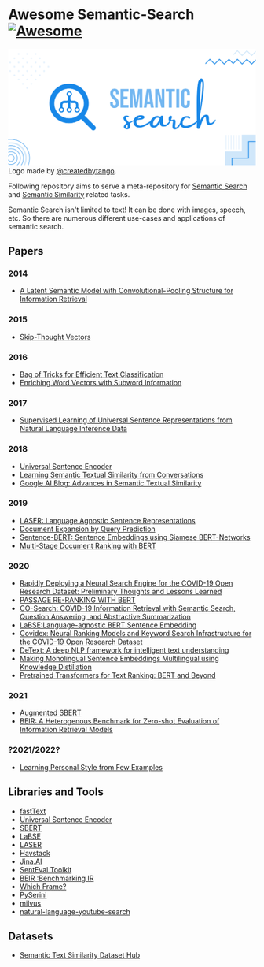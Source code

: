 # Awesome Semantic-Search [![Awesome](https://awesome.re/badge.svg)](https://awesome.re)

![Logo](https://github.com/Agrover112/awesome-semantic-search/blob/main/logo.svg)
Logo made by [@createdbytango](https://instagram.com/createdbytango). 

Following repository aims to serve a meta-repository for [Semantic Search](https://en.wikipedia.org/wiki/Semantic_search) and [Semantic Similarity](http://nlpprogress.com/english/semantic_textual_similarity.html) related tasks.

 Semantic Search isn't limited to text! It can be done with images, speech, etc. So there are numerous different use-cases and applications of semantic search.

## Papers

### 2014 
- [A Latent Semantic Model with Convolutional-Pooling 
Structure for Information Retrieval](https://www.microsoft.com/en-us/research/wp-content/uploads/2016/02/cikm2014_cdssm_final.pdf)
### 2015
- [Skip-Thought Vectors](https://arxiv.org/pdf/1506.06726.pdf)

### 2016
- [Bag of Tricks for Efficient Text Classification](https://arxiv.org/abs/1607.01759)
- [Enriching Word Vectors with Subword Information](https://arxiv.org/abs/1607.04606)
### 2017
- [Supervised Learning of Universal Sentence Representations from Natural Language Inference Data](https://research.fb.com/wp-content/uploads/2017/09/emnlp2017.pdf)
### 2018
- [Universal Sentence Encoder](https://arxiv.org/pdf/1803.11175.pdf)
- [Learning Semantic Textual Similarity from Conversations](https://arxiv.org/pdf/1804.07754.pdf)
- [Google AI Blog: Advances in Semantic Textual Similarity](https://ai.googleblog.com/2018/05/advances-in-semantic-textual-similarity.html)

### 2019
- [LASER: Language Agnostic Sentence Representations](https://engineering.fb.com/2019/01/22/ai-research/laser-multilingual-sentence-embeddings/)
- [Document Expansion by Query Prediction](https://arxiv.org/abs/1904.08375)
- [Sentence-BERT: Sentence Embeddings using Siamese BERT-Networks](https://arxiv.org/pdf/1908.10084.pdf)
- [Multi-Stage Document Ranking with BERT](https://arxiv.org/abs/1910.14424)

### 2020
- [Rapidly Deploying a Neural Search Engine for the COVID-19 Open Research Dataset: Preliminary Thoughts and Lessons Learned](https://arxiv.org/abs/2004.05125)
- [PASSAGE RE-RANKING WITH BERT](https://arxiv.org/pdf/1901.04085.pdf)
- [CO-Search: COVID-19 Information Retrieval with Semantic Search, Question Answering, and Abstractive Summarization](https://arxiv.org/pdf/2006.09595.pdf)
- [LaBSE:Language-agnostic BERT Sentence Embedding](https://arxiv.org/abs/2007.01852)
- [Covidex: Neural Ranking Models and Keyword Search Infrastructure for the COVID-19 Open Research Dataset](https://arxiv.org/abs/2007.07846)
- [DeText: A deep NLP framework for intelligent text understanding](https://engineering.linkedin.com/blog/2020/open-sourcing-detext)
- [Making Monolingual Sentence Embeddings Multilingual using Knowledge Distillation](https://arxiv.org/pdf/2004.09813.pdf)
- [Pretrained Transformers for Text Ranking: BERT and Beyond](https://arxiv.org/abs/2010.06467)

### 2021
- [Augmented SBERT](https://arxiv.org/pdf/2010.08240.pdf)
- [BEIR: A Heterogenous Benchmark for Zero-shot Evaluation of Information Retrieval Models](https://arxiv.org/abs/2104.08663)




### ?2021/2022?
- [Learning Personal Style from Few Examples](https://chuanenlin.com/pseudoclient)


## Libraries and Tools
- [fastText](https://fasttext.cc/)
- [Universal Sentence Encoder](https://tfhub.dev/google/universal-sentence-encoder/4)
- [SBERT](https://www.sbert.net/)
- [LaBSE](https://tfhub.dev/google/LaBSE/2)
- [LASER](https://github.com/facebookresearch/LASER)
- [Haystack](https://github.com/deepset-ai/haystack/)
- [Jina.AI](https://jina.ai/)
- [SentEval Toolkit](https://github.com/facebookresearch/SentEval?utm_source=catalyzex.com)
- [BEIR :Benchmarking IR](https://github.com/UKPLab/beir)
- [Which Frame?](http://whichframe.com/)
- [PySerini](https://github.com/castorini/pyserini)
- [milvus](https://www.milvus.io/)
- [natural-language-youtube-search](https://github.com/haltakov/natural-language-youtube-search)
## Datasets
- [Semantic Text Similarity Dataset Hub](https://github.com/brmson/dataset-sts)

